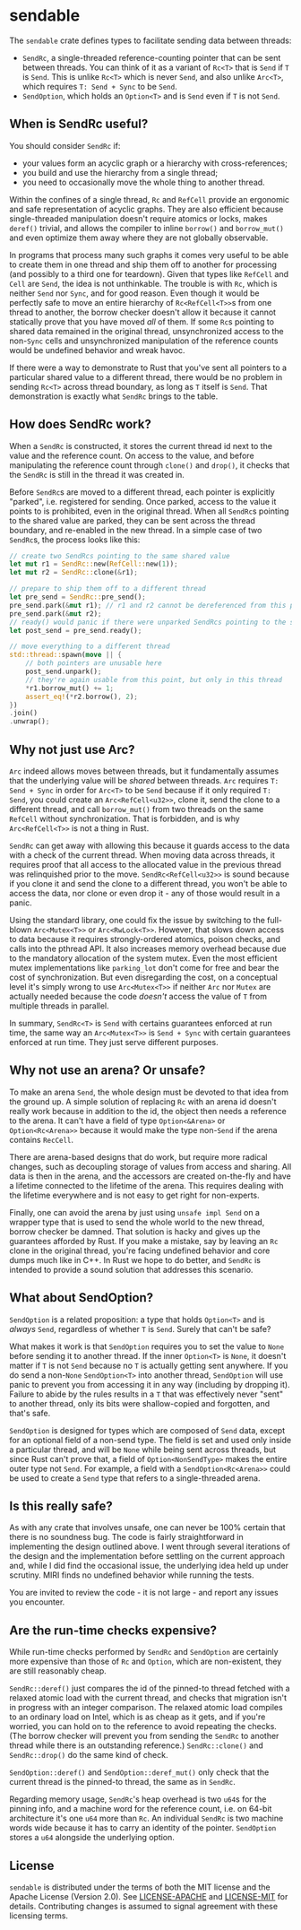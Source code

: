 # sendable

The `sendable` crate defines types to facilitate sending data between threads:

* `SendRc`, a single-threaded reference-counting pointer that can be sent between
  threads. You can think of it as a variant of `Rc<T>` that is `Send` if `T` is
  `Send`. This is unlike `Rc<T>` which is never `Send`, and also unlike `Arc<T>`, which
  requires `T: Send + Sync` to be `Send`.
* `SendOption`, which holds an `Option<T>` and is `Send` even if `T` is not `Send`.

## When is SendRc useful?

You should consider `SendRc` if:

* your values form an acyclic graph or a hierarchy with cross-references;
* you build and use the hierarchy from a single thread;
* you need to occasionally move the whole thing to another thread.

Within the confines of a single thread, `Rc` and `RefCell` provide an ergonomic and safe
representation of acyclic graphs. They are also efficient because single-threaded
manipulation doesn't require atomics or locks, makes `deref()` trivial, and allows the
compiler to inline `borrow()` and `borrow_mut()` and even optimize them away where they
are not globally observable.

In programs that process many such graphs it comes very useful to be able to create them
in one thread and ship them off to another for processing (and possibly to a third one for
teardown). Given that types like `RefCell` and `Cell` are `Send`, the idea is not
unthinkable. The trouble is with `Rc`, which is neither `Send` nor `Sync`, and for good
reason. Even though it would be perfectly safe to move an entire hierarchy of
`Rc<RefCell<T>>`s from one thread to another, the borrow checker doesn't allow it because
it cannot statically prove that you have moved _all_ of them. If some `Rc`s pointing to
shared data remained in the original thread, unsynchronized access to the non-`Sync` cells
and unsynchronized manipulation of the reference counts would be undefined behavior and
wreak havoc.

If there were a way to demonstrate to Rust that you've sent all pointers to a particular
shared value to a different thread, there would be no problem in sending `Rc<T>` across
thread boundary, as long as `T` itself is `Send`. That demonstration is exactly what
`SendRc` brings to the table.

## How does SendRc work?

When a `SendRc` is constructed, it stores the current thread id next to the value and the
reference count. On access to the value, and before manipulating the reference count
through `clone()` and `drop()`, it checks that the `SendRc` is still in the thread it was
created in.

Before `SendRc`s are moved to a different thread, each pointer is explicitly "parked",
i.e. registered for sending. Once parked, access to the value it points to is prohibited,
even in the original thread. When all `SendRc`s pointing to the shared value are parked,
they can be sent across the thread boundary, and re-enabled in the new thread. In a simple
case of two `SendRc`s, the process looks like this:

```rust
// create two SendRcs pointing to the same shared value
let mut r1 = SendRc::new(RefCell::new(1));
let mut r2 = SendRc::clone(&r1);

// prepare to ship them off to a different thread
let pre_send = SendRc::pre_send();
pre_send.park(&mut r1); // r1 and r2 cannot be dereferenced from this point
pre_send.park(&mut r2);
// ready() would panic if there were unparked SendRcs pointing to the shared value
let post_send = pre_send.ready();

// move everything to a different thread
std::thread::spawn(move || {
    // both pointers are unusable here
    post_send.unpark();
    // they're again usable from this point, but only in this thread
    *r1.borrow_mut() += 1;
    assert_eq!(*r2.borrow(), 2);
})
.join()
.unwrap();
```

## Why not just use Arc?

`Arc` indeed allows moves between threads, but it fundamentally assumes that the
underlying value will be _shared_ between threads. `Arc` requires `T: Send + Sync` in
order for `Arc<T>` to be `Send` because if it only required `T: Send`, you could create an
`Arc<RefCell<u32>>`, clone it, send the clone to a different thread, and call
`borrow_mut()` from two threads on the same `RefCell` without synchronization. That is
forbidden, and is why `Arc<RefCell<T>>` is not a thing in Rust.

`SendRc` can get away with allowing this because it guards access to the data with a check
of the current thread. When moving data across threads, it requires proof that all access
to the allocated value in the previous thread was relinquished prior to the move.
`SendRc<RefCell<u32>>` is sound because if you clone it and send the clone to a different
thread, you won't be able to access the data, nor clone or even drop it - any of those
would result in a panic.

Using the standard library, one could fix the issue by switching to the full-blown
`Arc<Mutex<T>>` or `Arc<RwLock<T>>`.  However, that slows down access to data because it
requires strongly-ordered atomics, poison checks, and calls into the pthread API. It also
increases memory overhead because due to the mandatory allocation of the system mutex.
Even the most efficient mutex implementations like `parking_lot` don't come for free and
bear the cost of synchronization. But even disregarding the cost, on a conceptual level
it's simply wrong to use `Arc<Mutex<T>>` if neither `Arc` nor `Mutex` are actually needed
because the code *doesn't* access the value of `T` from multiple threads in parallel.

In summary, `SendRc<T>` is `Send` with certains guarantees enforced at run time, the same
way an `Arc<Mutex<T>>` is `Send + Sync` with certain guarantees enforced at run time. They
just serve different purposes.

## Why not use an arena? Or unsafe?

To make an arena `Send`, the whole design must be devoted to that idea from the ground up.
A simple solution of replacing `Rc` with an arena id doesn't really work because in
addition to the id, the object then needs a reference to the arena. It can't have a field
of type `Option<&Arena>` or `Option<Rc<Arena>>` because it would make the type non-`Send`
if the arena contains `RecCell`.

There are arena-based designs that do work, but require more radical changes, such as
decoupling storage of values from access and sharing. All data is then in the arena, and
the accessors are created on-the-fly and have a lifetime connected to the lifetime of the
arena. This requires dealing with the lifetime everywhere and is not easy to get right for
non-experts.

Finally, one can avoid the arena by just using `unsafe impl Send` on a wrapper type that
is used to send the whole world to the new thread, borrow checker be damned. That solution
is hacky and gives up the guarantees afforded by Rust. If you make a mistake, say by
leaving an `Rc` clone in the original thread, you're facing undefined behavior and core
dumps much like in C++. In Rust we hope to do better, and `SendRc` is intended to provide
a sound solution that addresses this scenario.

## What about SendOption?

`SendOption` is a related proposition: a type that holds `Option<T>` and is _always_
`Send`, regardless of whether `T` is `Send`. Surely that can't be safe?

What makes it work is that `SendOption` requires you to set the value to `None` before
sending it to another thread. If the inner `Option<T>` is `None`, it doesn't matter if `T`
is not `Send` because no `T` is actually getting sent anywhere. If you do send a
non-`None` `SendOption<T>` into another thread, `SendOption` will use panic to prevent you
from accessing it in any way (including by dropping it). Failure to abide by the rules
results in a `T` that was effectively never "sent" to another thread, only its bits were
shallow-copied and forgotten, and that's safe.

`SendOption` is designed for types which are composed of `Send` data, except for an
optional field of a non-send type. The field is set and used only inside a particular
thread, and will be `None` while being sent across threads, but since Rust can't prove
that, a field of `Option<NonSendType>` makes the entire outer type not `Send`. For
example, a field with a `SendOption<Rc<Arena>>` could be used to create a `Send` type that
refers to a single-threaded arena.

## Is this really safe?

As with any crate that involves unsafe, one can never be 100% certain that there is no
soundness bug. The code is fairly straightforward in implementing the design outlined
above. I went through several iterations of the design and the implementation before
settling on the current approach and, while I did find the occasional issue, the
underlying idea held up under scrutiny. MIRI finds no undefined behavior while running the
tests.

You are invited to review the code - it is not large - and report any issues you
encounter.

## Are the run-time checks expensive?

While run-time checks performed by `SendRc` and `SendOption` are certainly more expensive
than those of `Rc` and `Option`, which are non-existent, they are still reasonably cheap.

`SendRc::deref()` just compares the id of the pinned-to thread fetched with a relaxed
atomic load with the current thread, and checks that migration isn't in progress with an
integer comparison. The relaxed atomic load compiles to an ordinary load on Intel, which
is as cheap as it gets, and if you're worried, you can hold on to the reference to avoid
repeating the checks. (The borrow checker will prevent you from sending the `SendRc` to
another thread while there is an outstanding reference.) `SendRc::clone()` and
`SendRc::drop()` do the same kind of check.

`SendOption::deref()` and `SendOption::deref_mut()` only check that the current thread is
the pinned-to thread, the same as in `SendRc`.

Regarding memory usage, `SendRc`'s heap overhead is two `u64`s for the pinning info, and a
machine word for the reference count, i.e. on 64-bit architecture it's one `u64` more than
`Rc`. An individual `SendRc` is two machine words wide because it has to carry an identity
of the pointer. `SendOption` stores a `u64` alongside the underlying option.

## License

`sendable` is distributed under the terms of both the MIT license and the Apache License
(Version 2.0).  See [LICENSE-APACHE](LICENSE-APACHE) and [LICENSE-MIT](LICENSE-MIT) for
details.  Contributing changes is assumed to signal agreement with these licensing terms.
